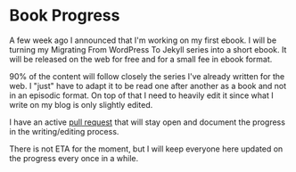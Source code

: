 # Book Progress

A few week ago I announced that I'm working on my first ebook. I will be turning my Migrating From WordPress To Jekyll series into a short ebook. It will be released on the web for free and for a small fee in ebook format.

90% of the content will follow closely the series I've already written for the web. I "just" have to adapt it to be read one after another as a book and not in an episodic format. On top of that I need to heavily edit it since what I write on my blog is only slightly edited.

I have an active [pull request][1] that will stay open and document the progress in the writing/editing process.

There is not ETA for the moment, but I will keep everyone here updated on the progress every once in a while.

[1]: https://github.com/valeIT/valeIT.github.io/pull/33
